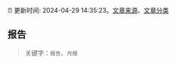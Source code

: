 :alarm_clock: 更新时间: 2024-04-29 14:35:23。[文章来源](/README.md)、[文章分类](/TAGS.md)

## 报告


> 关键字：`报告`、`月报`



